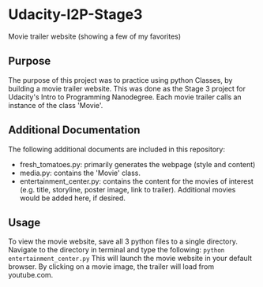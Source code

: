# Udacity-I2P-Stage3
Movie trailer website (showing a few of my favorites) 

## Purpose
The purpose of this project was to practice using python Classes, by building a movie trailer website. This was done as the Stage 3 project for Udacity's Intro to Programming Nanodegree. Each movie trailer calls an instance of the class 'Movie'.

## Additional Documentation
The following additional documents are included in this repository:
* fresh_tomatoes.py: primarily generates the webpage (style and content)
* media.py: contains the 'Movie' class.
* entertainment_center.py: contains the content for the movies of interest (e.g. title, storyline, poster image, link to trailer). Additional movies would be added here, if desired.


## Usage
To view the movie website, save all 3 python files to a single directory. Navigate to the directory in terminal and type the following:
`python entertainment_center.py`
This will launch the movie website in your default browser. By clicking on a movie image, the trailer will load from youtube.com.
